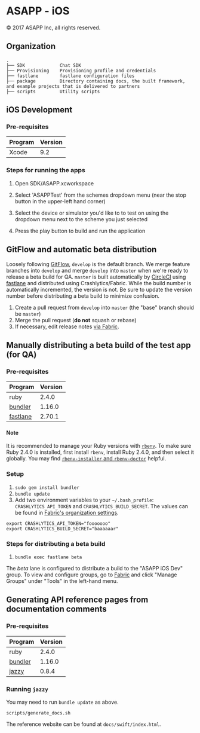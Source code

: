 ASAPP - iOS
===========

© 2017 ASAPP Inc, all rights reserved.

Organization
------------

```
.
├── SDK             Chat SDK
├── Provisioning    Provisioning profile and credentials
├── fastlane        fastlane configuration files
├── package         Directory containing docs, the built framework, and example projects that is delivered to partners
├── scripts         Utility scripts
```

iOS Development
---------------

### Pre-requisites

Program | Version
--------|---------
Xcode   | 9.2

### Steps for running the apps

1. Open SDK/ASAPP.xcworkspace

1. Select 'ASAPPTest' from the schemes dropdown menu (near the stop button in the upper-left hand corner)

1. Select the device or simulator you'd like to to test on using the dropdown menu next to the scheme you just selected

1. Press the play button to build and run the application


GitFlow and automatic beta distribution
----------------------------------------

Loosely following [GitFlow](http://nvie.com/posts/a-successful-git-branching-model/), `develop` is the default branch. We merge feature branches into `develop` and merge `develop` into `master` when we're ready to release a beta build for QA. `master` is built automatically by [CircleCI](https://circleci.com/gh/ASAPPinc/ASAPP-iOS) using [fastlane](https://fastlane.tools/) and distributed using Crashlytics/Fabric. While the build number is automatically incremented, the version is not. Be sure to update the version number before distributing a beta build to minimize confusion.

1. Create a pull request from `develop` into `master` (the "base" branch should be `master`)
1. Merge the pull request (**do not** squash or rebase)
1. If necessary, edit release notes [via Fabric](https://www.fabric.io/asapp/ios/apps/com.asappinc.testapp/beta/releases/latest).


Manually distributing a beta build of the test app (for QA)
-----------------------------------------------------------

### Pre-requisites

Program   | Version
----------|---------
ruby      | 2.4.0
[bundler](https://github.com/bundler/bundler)   | 1.16.0
[fastlane](https://github.com/fastlane/fastlane)  | 2.70.1

#### Note

It is recommended to manage your Ruby versions with [`rbenv`](https://github.com/rbenv/rbenv). To make sure Ruby 2.4.0 is installed, first install `rbenv`, install Ruby 2.4.0, and then select it globally. You may find [`rbenv-installer` and `rbenv-doctor`](https://github.com/rbenv/rbenv-installer#rbenv-doctor) helpful.

### Setup

1. `sudo gem install bundler`
1. `bundle update`
1. Add two environment variables to your `~/.bash_profile`: `CRASHLYTICS_API_TOKEN` and `CRASHLYTICS_BUILD_SECRET`. The values can be found in [Fabric's organization settings](https://fabric.io/settings/organizations/579a7fee8b15da79ab000067).
```
export CRASHLYTICS_API_TOKEN="fooooooo"
export CRASHLYTICS_BUILD_SECRET="baaaaaar"
```

### Steps for distributing a beta build

1. `bundle exec fastlane beta`

The _beta_ lane is configured to distribute a build to the "ASAPP iOS Dev" group. To view and configure groups, go to [Fabric](https://www.fabric.io/asapp/ios/apps/com.asappinc.testapp/beta/releases/latest) and click "Manage Groups" under "Tools" in the left-hand menu.


Generating API reference pages from documentation comments
----------------------------------------------------------

### Pre-requisites

Program   | Version
----------|---------
ruby      | 2.4.0
[bundler](https://github.com/bundler/bundler)   | 1.16.0
[jazzy](https://github.com/realm/jazzy)  | 0.8.4

### Running `jazzy`

You may need to run `bundle update` as above.

```
scripts/generate_docs.sh
```

The reference website can be found at `docs/swift/index.html`.

